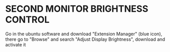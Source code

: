 # SECOND MONITOR BRIGHTNESS CONTROL

Go in the ubuntu software and download "Extension Manager" (blue icon), there go to "Browse" and search "Adjust Display Brightness", download and activate it

